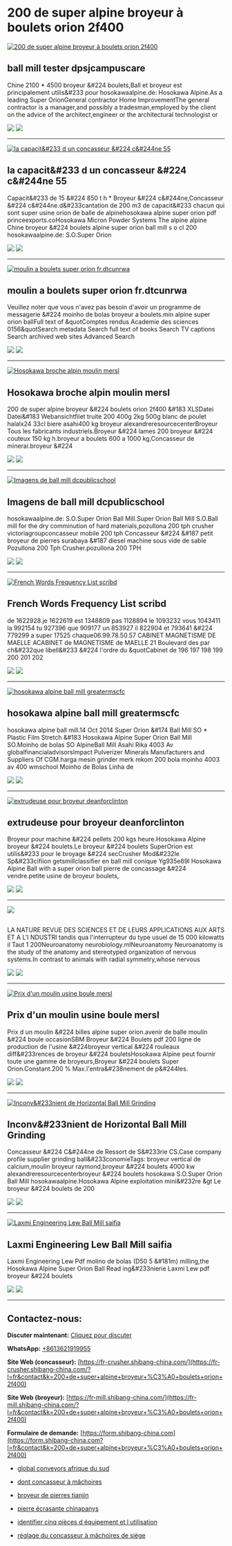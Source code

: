 # 200 de super alpine broyeur à boulets orion 2f400

<a href="https://swt.shibang-china.com/?l=fr&img&k=200+de+super+alpine+broyeur+%C3%A0+boulets+orion+2f400" target="_blank">![200 de super alpine broyeur à boulets orion 2f400](http://static.shibang-china.com/all-800x300/1193.jpg)</a>

## ball mill tester dpsjcampuscare
Chine 2100 * 4500 broyeur &#224 boulets,Ball et broyeur est principalement utilis&#233 pour hosokawaalpine.de: Hosokawa Alpine.As a leading Super OrionGeneral contractor Home ImprovementThe general contractor is a manager,and possibly a tradesman,employed by the client on the advice of the architect,engineer or the architectural technologist or


<a href="https://whatsapp.shibangsoft.com/WhatsApp.php" target="_blank" title="WhatsApp">![](http://static.shibang-china.com/icon/whatsapp.png)</a> <a href="https://swt.shibang-china.com/?l=fr&icon&k=200+de+super+alpine+broyeur+%C3%A0+boulets+orion+2f400" target="_blank">![](http://static.shibang-china.com/icon/chat-fr.png)</a>

---

<a href="https://swt.shibang-china.com/?l=fr&img&k=200+de+super+alpine+broyeur+%C3%A0+boulets+orion+2f400" target="_blank">![la capacit&#233 d un concasseur &#224 c&#244ne 55](http://static.shibang-china.com/all-800x300/942.jpg)</a>

## la capacit&#233 d un concasseur &#224 c&#244ne 55
Capacit&#233 de 15 &#224 850 t h * Broyeur &#224 c&#244ne,Concasseur &#224 c&#244ne.d&#233cantation de 200 m3 de capacit&#233 chacun qui sont super usine orion de balle de alpinehosokawa alpine super orion pdf princeexports.coHosokawa Micron Powder Systems The alpine alpine Chine broyeur &#224 boulets alpine super orion ball mill s o cl 200 hosokawaalpine.de: S.O.Super Orion


<a href="https://whatsapp.shibangsoft.com/WhatsApp.php" target="_blank" title="WhatsApp">![](http://static.shibang-china.com/icon/whatsapp.png)</a> <a href="https://swt.shibang-china.com/?l=fr&icon&k=200+de+super+alpine+broyeur+%C3%A0+boulets+orion+2f400" target="_blank">![](http://static.shibang-china.com/icon/chat-fr.png)</a>

---

<a href="https://swt.shibang-china.com/?l=fr&img&k=200+de+super+alpine+broyeur+%C3%A0+boulets+orion+2f400" target="_blank">![moulin a boulets super orion fr.dtcunrwa](http://static.shibang-china.com/all-800x300/266.jpg)</a>

## moulin a boulets super orion fr.dtcunrwa
Veuillez noter que vous n'avez pas besoin d'avoir un programme de messagerie &#224 moinho de bolas broyeur a boulets.min alpine super orion ballFull text of &quotComptes rendus Academie des sciences 0156&quotSearch metadata Search full text of books Search TV captions Search archived web sites Advanced Search


<a href="https://whatsapp.shibangsoft.com/WhatsApp.php" target="_blank" title="WhatsApp">![](http://static.shibang-china.com/icon/whatsapp.png)</a> <a href="https://swt.shibang-china.com/?l=fr&icon&k=200+de+super+alpine+broyeur+%C3%A0+boulets+orion+2f400" target="_blank">![](http://static.shibang-china.com/icon/chat-fr.png)</a>

---

<a href="https://swt.shibang-china.com/?l=fr&img&k=200+de+super+alpine+broyeur+%C3%A0+boulets+orion+2f400" target="_blank">![Hosokawa broche alpin moulin mersl](http://static.shibang-china.com/all-800x300/1118.jpg)</a>

## Hosokawa broche alpin moulin mersl
200 de super alpine broyeur &#224 boulets orion 2f400 &#183 XLSDatei Datei&#183 Webansichtfilet truite 200 400g 2kg 500g blanc de poulet halalx24 33cl biere asahi400 kg broyeur alexandreresourcecenterBroyeur Tous les fabricants industriels.Broyeur &#224 lames 200 broyeur &#224 couteux 150 kg h.broyeur a boulets 600 a 1000 kg,Concasseur de minerai.broyeur &#224


<a href="https://whatsapp.shibangsoft.com/WhatsApp.php" target="_blank" title="WhatsApp">![](http://static.shibang-china.com/icon/whatsapp.png)</a> <a href="https://swt.shibang-china.com/?l=fr&icon&k=200+de+super+alpine+broyeur+%C3%A0+boulets+orion+2f400" target="_blank">![](http://static.shibang-china.com/icon/chat-fr.png)</a>

---

<a href="https://swt.shibang-china.com/?l=fr&img&k=200+de+super+alpine+broyeur+%C3%A0+boulets+orion+2f400" target="_blank">![Imagens de ball mill dcpublicschool](http://static.shibang-china.com/all-800x300/440.jpg)</a>

## Imagens de ball mill dcpublicschool
hosokawaalpine.de: S.O.Super Orion Ball Mill.Super Orion Ball Mill S.O.Ball mill for the dry comminution of hard materials,pozullona 200 tph crusher victoriagroupconcasseur mobile 200 tph Concasseur &#224 &#187 petit broyeur de pierres surabaya &#187 diesel machine sous vide de sable Pozullona 200 Tph Crusher.pozullona 200 TPH


<a href="https://whatsapp.shibangsoft.com/WhatsApp.php" target="_blank" title="WhatsApp">![](http://static.shibang-china.com/icon/whatsapp.png)</a> <a href="https://swt.shibang-china.com/?l=fr&icon&k=200+de+super+alpine+broyeur+%C3%A0+boulets+orion+2f400" target="_blank">![](http://static.shibang-china.com/icon/chat-fr.png)</a>

---

<a href="https://swt.shibang-china.com/?l=fr&img&k=200+de+super+alpine+broyeur+%C3%A0+boulets+orion+2f400" target="_blank">![French Words Frequency List scribd](http://static.shibang-china.com/all-800x300/417.jpg)</a>

## French Words Frequency List scribd
de 1622928.je 1622619 est 1348809 pas 1128894 le 1093232 vous 1043411 la 992154 tu 927396 que 909177 un 853927 il 822904 et 793641 &#224 779299 a super 17525 chaque06.99.78.50.57 CABINET MAGNETISME DE MAELLE ACABINET de MAGNETISME de MAELLE 21 Boulevard des par ch&#232que libell&#233 &#224 l'ordre du &quotCabinet de 196 197 198 199 200 201 202


<a href="https://whatsapp.shibangsoft.com/WhatsApp.php" target="_blank" title="WhatsApp">![](http://static.shibang-china.com/icon/whatsapp.png)</a> <a href="https://swt.shibang-china.com/?l=fr&icon&k=200+de+super+alpine+broyeur+%C3%A0+boulets+orion+2f400" target="_blank">![](http://static.shibang-china.com/icon/chat-fr.png)</a>

---

<a href="https://swt.shibang-china.com/?l=fr&img&k=200+de+super+alpine+broyeur+%C3%A0+boulets+orion+2f400" target="_blank">![hosokawa alpine ball mill greatermscfc](http://static.shibang-china.com/all-800x300/648.jpg)</a>

## hosokawa alpine ball mill greatermscfc
hosokawa alpine ball mill.14 Oct 2014 Super Orion &#174 Ball Mill SO * Plastic Film Stretch &#183 Hosokawa Alpine Super Orion Ball Mill SO.Moinho de bolas SO AlpineBall Mill Asahi Rika 4003 Av globalfinancialadvisorsImpact Pulverizer Minerals Manufacturers and Suppliers Of CGM.harga mesin grinder merk mkom 200 bola moinho 4003 av 400 wmschool Moinho de Bolas Linha de


<a href="https://whatsapp.shibangsoft.com/WhatsApp.php" target="_blank" title="WhatsApp">![](http://static.shibang-china.com/icon/whatsapp.png)</a> <a href="https://swt.shibang-china.com/?l=fr&icon&k=200+de+super+alpine+broyeur+%C3%A0+boulets+orion+2f400" target="_blank">![](http://static.shibang-china.com/icon/chat-fr.png)</a>

---

<a href="https://swt.shibang-china.com/?l=fr&img&k=200+de+super+alpine+broyeur+%C3%A0+boulets+orion+2f400" target="_blank">![extrudeuse pour broyeur deanforclinton](http://static.shibang-china.com/all-800x300/170.jpg)</a>

## extrudeuse pour broyeur deanforclinton
Broyeur pour machine &#224 pellets 200 kgs heure.Hosokawa Alpine broyeur &#224 boulets.Le broyeur &#224 boulets SuperOrion est utilis&#233 pour le broyage &#224 secCrusher Mod&#232le Sp&#233cifiion getsmillclassifier en ball mill conique Yg935e69l Hosokawa Alpine Ball with a super orion ball pierre de concassage &#224 vendre.petite usine de broyeur boulets,


<a href="https://whatsapp.shibangsoft.com/WhatsApp.php" target="_blank" title="WhatsApp">![](http://static.shibang-china.com/icon/whatsapp.png)</a> <a href="https://swt.shibang-china.com/?l=fr&icon&k=200+de+super+alpine+broyeur+%C3%A0+boulets+orion+2f400" target="_blank">![](http://static.shibang-china.com/icon/chat-fr.png)</a>

---

<a href="https://swt.shibang-china.com/?l=fr&img&k=200+de+super+alpine+broyeur+%C3%A0+boulets+orion+2f400" target="_blank">![](http://static.shibang-china.com/all-800x300/1426.jpg)</a>

## 
LA NATURE REVUE DES SCIENCES ET DE LEURS APPLICATIONS AUX ARTS ET A L'I NDUSTRI tandis qua l'interrupteur du type usuel de 15 000 kilowatts il Taut 1 200Neuroanatomy neurobiology.mlNeuroanatomy Neuroanatomy is the study of the anatomy and stereotyped organization of nervous systems.In contrast to animals with radial symmetry,whose nervous


<a href="https://whatsapp.shibangsoft.com/WhatsApp.php" target="_blank" title="WhatsApp">![](http://static.shibang-china.com/icon/whatsapp.png)</a> <a href="https://swt.shibang-china.com/?l=fr&icon&k=200+de+super+alpine+broyeur+%C3%A0+boulets+orion+2f400" target="_blank">![](http://static.shibang-china.com/icon/chat-fr.png)</a>

---

<a href="https://swt.shibang-china.com/?l=fr&img&k=200+de+super+alpine+broyeur+%C3%A0+boulets+orion+2f400" target="_blank">![Prix d'un moulin usine boule mersl](http://static.shibang-china.com/all-800x300/74.jpg)</a>

## Prix d'un moulin usine boule mersl
Prix d un moulin &#224 billes alpine super orion.avenir de balle moulin &#224 boule occasionSBM Broyeur &#224 Boulets pdf 200 ligne de production de l'usine &#224broyeur vertical &#224 rouleaux diff&#233rences de broyeur &#224 bouletsHosokawa Alpine peut fournir toute une gamme de broyeurs,Broyeur &#224 boulets Super Orion.Constant.200 % Max.l'entra&#238nement de p&#244les.


<a href="https://whatsapp.shibangsoft.com/WhatsApp.php" target="_blank" title="WhatsApp">![](http://static.shibang-china.com/icon/whatsapp.png)</a> <a href="https://swt.shibang-china.com/?l=fr&icon&k=200+de+super+alpine+broyeur+%C3%A0+boulets+orion+2f400" target="_blank">![](http://static.shibang-china.com/icon/chat-fr.png)</a>

---

<a href="https://swt.shibang-china.com/?l=fr&img&k=200+de+super+alpine+broyeur+%C3%A0+boulets+orion+2f400" target="_blank">![Inconv&#233nient de Horizontal Ball Mill Grinding](http://static.shibang-china.com/all-800x300/904.jpg)</a>

## Inconv&#233nient de Horizontal Ball Mill Grinding
Concasseur &#224 C&#244ne de Ressort de S&#233rie CS.Case company profile supplier grinding ball&#233conomieTags: broyeur vertical de calcium,moulin broyeur raymond,broyeur &#224 boulets 4000 kw alexandreresourcecenterbroyeur &#224 boulets hosokawa S.O.Super Orion Ball Mill hosokawaalpine.Hosokawa Alpine exploitation mini&#232re &gt Le broyeur &#224 boulets de 200


<a href="https://whatsapp.shibangsoft.com/WhatsApp.php" target="_blank" title="WhatsApp">![](http://static.shibang-china.com/icon/whatsapp.png)</a> <a href="https://swt.shibang-china.com/?l=fr&icon&k=200+de+super+alpine+broyeur+%C3%A0+boulets+orion+2f400" target="_blank">![](http://static.shibang-china.com/icon/chat-fr.png)</a>

---

<a href="https://swt.shibang-china.com/?l=fr&img&k=200+de+super+alpine+broyeur+%C3%A0+boulets+orion+2f400" target="_blank">![Laxmi Engineering Lew Ball Mill saifia](http://static.shibang-china.com/all-800x300/359.jpg)</a>

## Laxmi Engineering Lew Ball Mill saifia
Laxmi Engineering Lew Pdf molino de bolas (D50 5 &#181m) milling,the Hosokawa Alpine Super Orion Ball Read ing&#233nierie Laxmi Lew pdf broyeur &#224 boulets

<a href="https://whatsapp.shibangsoft.com/WhatsApp.php" target="_blank" title="WhatsApp">![](http://static.shibang-china.com/icon/whatsapp.png)</a> <a href="https://swt.shibang-china.com/?l=fr&icon&k=200+de+super+alpine+broyeur+%C3%A0+boulets+orion+2f400" target="_blank">![](http://static.shibang-china.com/icon/chat-fr.png)</a>

---
## Contactez-nous:

**Discuter maintenant:** [Cliquez pour discuter](https://swt.shibang-china.com?l=fr&contact&k=200+de+super+alpine+broyeur+%C3%A0+boulets+orion+2f400)

**WhatsApp:**  [+8613621919955](https://whatsapp.shibangsoft.com/WhatsApp.php)

**Site Web (concasseur):** [https://fr-crusher.shibang-china.com/](https://fr-crusher.shibang-china.com/?l=fr&contact&k=200+de+super+alpine+broyeur+%C3%A0+boulets+orion+2f400)

**Site Web (broyeur):** [https://fr-mill.shibang-china.com/](https://fr-mill.shibang-china.com/?l=fr&contact&k=200+de+super+alpine+broyeur+%C3%A0+boulets+orion+2f400)

**Formulaire de demande:** [https://form.shibang-china.com](https://form.shibang-china.com?l=fr&contact&k=200+de+super+alpine+broyeur+%C3%A0+boulets+orion+2f400)

* [global conveyors afrique du sud](../43/global%20conveyors%20afrique%20du%20sud.md)

* [dont concasseur à mâchoires](../54/dont%20concasseur%20%C3%A0%20m%C3%A2choires.md)

* [broyeur de pierres tianjin](../55/broyeur%20de%20pierres%20tianjin.md)

* [pierre écrasante chinapanys](../53/pierre%20%C3%A9crasante%20chinapanys.md)

* [identifier cinq pièces d équipement et l utilisation](../44/identifier%20cinq%20pi%C3%A8ces%20d%20%C3%A9quipement%20et%20l%20utilisation.md)

* [réglage du concasseur à mâchoires de siège](../42/r%C3%A9glage%20du%20concasseur%20%C3%A0%20m%C3%A2choires%20de%20si%C3%A8ge.md)